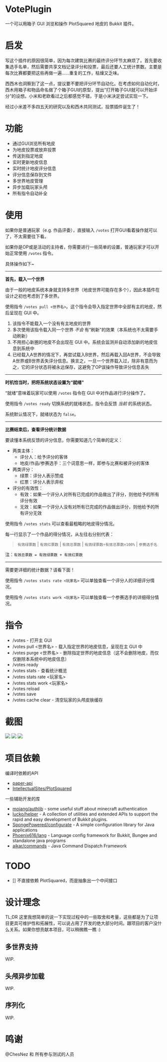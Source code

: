 # VotePlugin

一个可以用箱子 GUI 浏览和操作 PlotSquared 地皮的 Bukkit 插件。

# 启发

写这个插件的原因很简单，因为每次建筑比赛的最终评分环节太麻烦了。首先要收集选手名单，然后需要共享文档记录评分和投票，最后还要人工统计票数。主要是每次比赛都要把这些再做一遍……重复的工作，枯燥又乏味。

西西木也洞察到了这一点，提议要不要把评分环节自动化。在考虑如何自动化时，西木用箱子和物品命名做了个箱子GUI的原型，提出“打开箱子GUI就可以开始评分”的设想。小米和老欧看过之后都感觉不错，于是小米决定尝试实现一下。

经过小米差不多四五天的研究以及和西木共同测试，投票插件诞生了！

# 功能

- 通过GUI浏览所有地皮
- 为地皮投票或放弃投票
- 传送到指定地皮
- 实时更新地皮信息
- 实时统计地皮评分信息
- 评分信息保存到文件
- 多世界地皮管理
- 异步加载玩家头颅
- 所有指令自动补全

# 使用

如果你是普通玩家（e.g. 作品评委），直接输入 `/votes` 打开GUI看着操作就可以了，不太需要往下看。

如果你是OP或是活动的主持者，你需要进行一些简单的设置，普通玩家才可以开始正常使用 `/votes` 指令。

具体操作如下~

---

**首先，载入一个世界**

由于一般的地皮系统本身就支持多世界（地皮世界可能存在多个），因此本插件在设计之初也考虑到了多世界。

使用指令 `/votes pull <世界名>`。这个指令会导入指定世界中全部有主的地皮，然后呈现在 GUI 中。

1. 该指令不能载入一个没有有主地皮的世界
2. 多次使用该指令载入同一个世界 *不会* 有“刷新”的效果（本系统也不太需要手动刷新）
3. 不用担心新圈的地皮不会出现在 GUI 中。系统会监测并自动添加新的地皮信息到系统中
4. 已经载入A世界的情况下，再尝试载入B世界，然后再载入回A世界，不会导致A世界或B世界丢失评分信息。换言之，一旦一个世界载入过，除非有意而为之，它的评分状态将被永远保存，这避免了OP误操作导致评分信息丢失

---

**时机恰当时，把将系统状态设置为“就绪”**

“就绪”意味着玩家可以使用 `/votes` 指令在 GUI 中对作品进行评分操作了。

使用指令 `/votes ready` 切换系统的就绪状态，指令会反馈 *当前* 的系统状态。

系统默认情况下，就绪状态为 `false`。

---

**比赛结束后，查看评分统计数据**

要读懂本系统反馈的评分信息，你需要知道几个简单的定义：

- 两类主体：
  - 评分人：给予评分的客体
  - 地皮/作品/参赛选手：三个词意思一样，即参与比赛和被评分的客体
- 两类评分：
  - 绿票：评分人表示赞成
  - 红票：评分人表示弃权
- 评分的有效性：
  - 有效：如果一个评分人对所有已完成的作品做出了评分，则他给予的所有评分有效
  - 无效：如果一个评分人没有对所有已完成的作品做出评分，则他给予的所有评分无效

使用指令 `/votes stats` 可以查看最粗略的地皮得分情况。

每一行显示了一个作品的得分情况，从左往右分别代表：

> `有效绿票数` | `有效红票数` | `有效总票数` | `有效绿票数÷有效总票数×100%` | `参赛选手名`

注：`有效总票数 = 有效绿票数 + 有效红票数`

---

需要更详细的统计数据？请看下面！

使用指令 `/votes stats rate <玩家名>` 可以单独查看一个评分人的详细评分情况。

使用指令 `/votes stats work <玩家名>` 可以单独查看一个参赛选手的详细得分情况。

# 指令

- /votes - 打开主 GUI
- /votes pull <世界名> - 载入指定世界的地皮信息，呈现在主 GUI 中
- /votes purge <世界名> - 删除指定世界的地皮信息（这不会删除地皮，而仅仅删除本系统中的地皮信息）
- /votes ready
- /votes stats - 查看统计概览
- /votes stats rate <玩家名>
- /votes stats work <玩家名>
- /votes reload
- /votes save
- /votes cache clear - 清空玩家的头颅皮肤缓存

# 截图

![](https://mimaru-jp.oss-ap-northeast-1.aliyuncs.com/imageshover-on-work.jpg)
![](https://mimaru-jp.oss-ap-northeast-1.aliyuncs.com/imagesmain-gui.jpg)
![](https://mimaru-jp.oss-ap-northeast-1.aliyuncs.com/imagesback.jpg)

# 项目依赖

编译时依赖的API

- [paper-api](https://papermc.io/)
- [IntellectualSites/PlotSquared](https://github.com/IntellectualSites/PlotSquared)

一些辅助开发的库

- [mojang/authlib](https://mvnrepository.com/artifact/com.mojang/authlib/1.5.25) - some useful stuff about minecraft authentication
- [lucko/helper](https://github.com/lucko/helper) - A collection of utilities and extended APIs to support the rapid and easy development of Bukkit plugins.
- [SpongePowered/configurate](https://github.com/SpongePowered/Configurate) - A simple configuration library for Java applications
- [Phoenix616/lang](https://github.com/Phoenix616/lang) - Language config framework for Bukkit, Bungee and standalone java programs
- [aikar/commands](https://github.com/aikar/commands) - Java Command Dispatch Framework

# TODO

- [] 不直接依赖 PlotSquared，而是抽象出一个中间接口

# 设计理念

TL;DR 这里我想简单的说一下实现过程中的一些取舍和考量，这些都是为了让项目更具可维护性和拓展性，可以说占用了开发的绝大部分时间。跟项目的客户没什么关系。如果你想贡献本项目，可以稍微瞧一瞧 :)

## 多世界支持

WIP.

## 头颅异步加载

WIP.

## 序列化

WIP.

# 鸣谢

@ChesNez 和 所有参与测试的人员